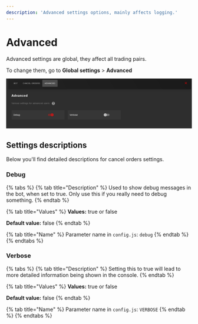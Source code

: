 ```yaml
---
description: 'Advanced settings options, mainly affects logging.'
---
```


# Advanced

Advanced settings are global, they affect all trading pairs.

To change them, go to **Global settings** &gt; **Advanced**

![](../../.gitbook/assets/image%20%2843%29.png)

## Settings descriptions

Below you'll find detailed descriptions for cancel orders settings.

### Debug

{% tabs %}
{% tab title="Description" %}
Used to show debug messages in the bot, when set to true. Only use this if you really need to debug something.
{% endtab %}

{% tab title="Values" %}
**Values:** true or false

**Default value:** false
{% endtab %}

{% tab title="Name" %}
Parameter name in `config.js`: `debug`
{% endtab %}
{% endtabs %}

### Verbose

{% tabs %}
{% tab title="Description" %}
Setting this to true will lead to more detailed information being shown in the console.
{% endtab %}

{% tab title="Values" %}
**Values:** true or false

**Default value:** false
{% endtab %}

{% tab title="Name" %}
Parameter name in `config.js`: `VERBOSE`
{% endtab %}
{% endtabs %}

